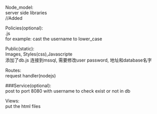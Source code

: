 Node_model:  
  server side libraries  
  //Added
  
Policies(optional):  
  .js  
  for example: cast the username to lower_case  

Public(static):  
  Images, Styles(css),Javascripte  
  添加了db.js 连接到mssql, 需要修改user password, 地址和database名字
  
Routes:  
  request handler(nodejs)  
    
###Service(optional):  
  post to port 8080 with username to check exist or not in db

Views:  
  put the html files  

